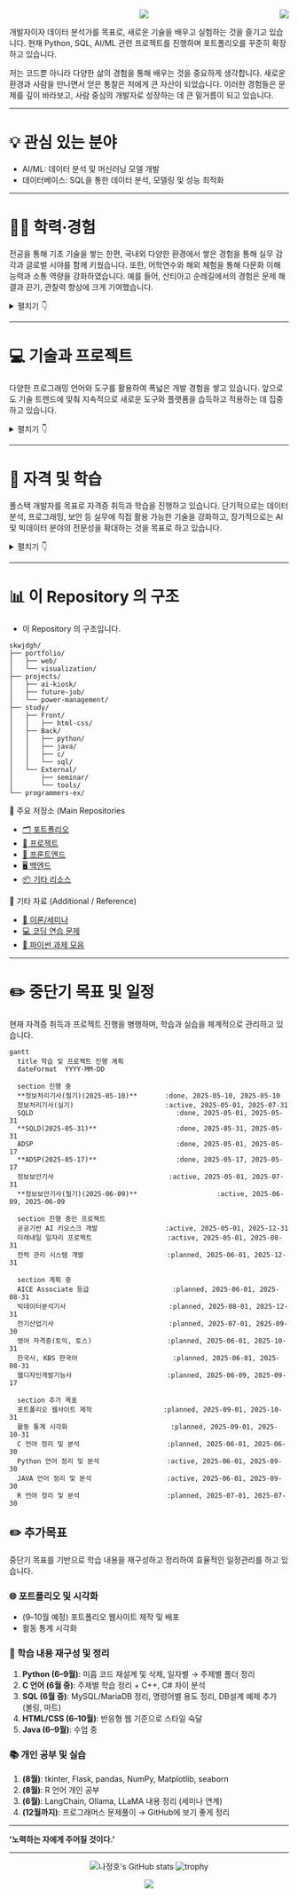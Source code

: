 <h1 align="left">
        <a href="https://github.com/skwjdgh/skwjdgh/blob/main/README_ENG.md">
    <img align="right" src="https://img.shields.io/badge/Translate-English-blue.svg" />
  </a>
</h1>

<p align='center'>
<img src="https://capsule-render.vercel.app/api?type=waving&color=gradient&height=300&section=header&text=나정호%20입니다.&fontSize=70&animation=fadeIn&fontAlignY=38&desc=Conanti%20Dabitur!&descAlignY=51&descAlign=62"/>
      
개발자이자 데이터 분석가를 목표로, 새로운 기술을 배우고 실험하는 것을 즐기고 있습니다.
현재 Python, SQL, AI/ML 관련 프로젝트를 진행하며 포트폴리오를 꾸준히 확장하고 있습니다.

저는 코드뿐 아니라 다양한 삶의 경험을 통해 배우는 것을 중요하게 생각합니다.
새로운 환경과 사람을 만나면서 얻은 통찰은 저에게 큰 자산이 되었습니다.
이러한 경험들은 문제를 깊이 바라보고, 사람 중심의 개발자로 성장하는 데 큰 밑거름이 되고 있습니다.

---

# 💡 관심 있는 분야

- AI/ML: 데이터 분석 및 머신러닝 모델 개발
- 데이터베이스: SQL을 통한 데이터 분석, 모델링 및 성능 최적화

---
# 🧑‍💼 학력·경험

전공을 통해 기초 기술을 쌓는 한편, 국내외 다양한 환경에서 쌓은 경험을 통해 실무 감각과 글로벌 시야를 함께 키웠습니다.
또한, 어학연수와 해외 체험을 통해 다문화 이해 능력과 소통 역량을 강화하였습니다.
예를 들어, 산티아고 순례길에서의 경험은 문제 해결과 끈기, 관찰력 향상에 크게 기여했습니다.

<details>
<summary>펼치기 👇</summary>
      
## 🎓 학력 사항

**숭실대학교 (SoongSil University)**  
정보통신전자공학부 학사  
2009.03 – 2018.02  
- 주요 과목: 디지털 공학, 컴퓨터 구조, 회로이론, 신호 및 시스템, 데이터통신 등

---

## ✈️ 어학연수 경험
      
**Greenriver Community College(IESL)**  
2007.12 ~ 2008.07  

**Highline Community College(ESL)**  
2008.08 ~ 2009.02  
- 집중 영어 프로그램(회화, 작문, 청취) 수강  
- 다양한 국적의 학생들과 프로젝트 수행
- 기초 전공과목 수강 -

---

## 💼 경력 사항
  
**성우산업 주식회사**  
- 수처리 전문기업  
- 회계 및 재무 관련 문서 정리, 장부 관리  
- 비용·수익 분석 및 보고서 작성
  
**(주)하림**  
- FS(단체급식) 영업 및 사업장 관리
- 식자재 물류 및 휴게소 입찰 등 
- 온라인 유통(쿠팡, SSG, 티몬, 농협 등) 영업 및 관리

**(개인)주식회사 정수**  
- 신재생에너지(태양광) 관련 사업
- 태양광 발전소 운영 지원  
- 시공·발주 협의 보조, 현장 점검 및 관련 문서 작성
  
</details>

---

# 💻 기술과 프로젝트
다양한 프로그래밍 언어와 도구를 활용하여 폭넓은 개발 경험을 쌓고 있습니다.
앞으로도 기술 트렌드에 맞춰 지속적으로 새로운 도구와 플랫폼을 습득하고 적용하는 데 집중하고 있습니다.

<details>
<summary>펼치기 👇</summary>

## 💻 진행 중인 프로젝트
- 데이터와 AI 기술을 활용해 현실 문제를 해결하는 프로젝트들을 진행하고 있습니다.

1. **한이음 공모전 - 공공기반 AI 키오스크 (25년 중)**  
   - AI agent 기반 공공기관 목적용 키오스크 개발

2. **미래내일 일자리(25년 중)**

3. **개인 프로젝트 - AI 기반 자율 운영 관리 시스템(송배전 데이터 기반) (25년 중)**  
   - 인공지능 기술을 활용한 전력망 최적화 시스템 개발 목표

  
## ⚙️ 기술 스택
- 사용하고 숙달 중인 언어와 도구들을 정리했습니다. 현재도 지속적으로 확장 중 입니다.
      
### 🛠️ 주요 언어
![Top Langs](https://github-readme-stats.vercel.app/api/top-langs/?username=skwjdgh&layout=compact&theme=radical)

- ![Python](https://img.shields.io/badge/Python-3776AB?style=plastic&logo=python&logoColor=white&link=www.naver.com)  ![Java](https://img.shields.io/badge/Java-007396?style=plastic&logo=openjdk&logoColor=white)  ![C](https://img.shields.io/badge/C-A8B9CC?style=plastic&logo=c&logoColor=white)  ![C++](https://img.shields.io/badge/C++-00599C?style=plastic&logo=c%2B%2B&logoColor=white) ![SQL](https://img.shields.io/badge/SQL-4479A1?style=plastic&logo=mysql&logoColor=white)  ![R](https://img.shields.io/badge/R-276DC3?style=plastic&logo=r&logoColor=white)  ![HTML5](https://img.shields.io/badge/HTML5-E34F26?style=plastic&logo=html5&logoColor=white)  ![JavaScript](https://img.shields.io/badge/JavaScript-F7DF1E?style=plastic&logo=javascript&logoColor=white)  ![CSS3](https://img.shields.io/badge/CSS3-1572B6?style=plastic&logo=css3&logoColor=white)

### 🛠️ 개발환경

- 운영체제: ![Windows](https://img.shields.io/badge/Windows_11-0078D6?style=plastic&logo=windows&logoColor=white)  
- 개발도구: ![VS Code](https://img.shields.io/badge/VS_Code-007ACC?style=plastic&logo=visual-studio-code&logoColor=white)  ![IntelliJ IDEA](https://img.shields.io/badge/IntelliJ_IDEA-000000?style=plastic&logo=intellij-idea&logoColor=white)  ![PyCharm](https://img.shields.io/badge/PyCharm-000000?style=plastic&logo=pycharm&logoColor=green)  ![SQL Developer](https://img.shields.io/badge/SQL_Developer-F80000?style=plastic&logo=oracle&logoColor=white)
- 빌드/배포: ![Git](https://img.shields.io/badge/Git-F05032?style=plastic&logo=git&logoColor=white)  ![GitHub Actions](https://img.shields.io/badge/GitHub_Actions-2088FF?style=plastic&logo=github-actions&logoColor=white)  ![Jenkins](https://img.shields.io/badge/Jenkins-D24939?style=plastic&logo=jenkins&logoColor=white)
- 가상화: ![Docker](https://img.shields.io/badge/Docker-2496ED?style=plastic&logo=docker&logoColor=white)
- 클라우드: ![AWS](https://img.shields.io/badge/AWS-232F3E?style=plastic&logo=amazon-aws&logoColor=FF9900)  ![Azure](https://img.shields.io/badge/Azure-0078D4?style=plastic&logo=microsoft-azure&logoColor=white)  ![GCP](https://img.shields.io/badge/GCP-4285F4?style=plastic&logo=google-cloud&logoColor=white)


</details>

---

# 📘 자격 및 학습
풀스택 개발자를 목표로 자격증 취득과 학습을 진행하고 있습니다.
단기적으로는 데이터 분석, 프로그래밍, 보안 등 실무에 직접 활용 가능한 기술을 강화하고, 장기적으로는 AI 및 빅데이터 분야의 전문성을 확대하는 것을 목표로 하고 있습니다.

<details>
<summary>펼치기 👇</summary>

## 📜 보유 자격증
- 학습의 깊이와 넓이를 확장하며 실무 중심의 자격증을 꾸준히 준비 중입니다.
    
### 📌 보유
- 네트워크 관리사 2급
- 한국사 1급
- KBS 한국어 3+급

### 📌 진행 중
- 정보처리기사 (5–7월 중)
- SQLD (5월 중)
- ADSP (5월 중)
- 정보보안기사 (5–7월 중)

### 📌 계획 중
- AICE 자격 Associate 등급
- 웹디자인개발기능사 (6월 ~ 9월 중)
- 빅데이터분석기사 (8 – 12월 중)
- 전기산업기사 (7 – 9월 중)
- 영어 자격증 (토익, 토스), 한국사, KBS 한국어 *(갱신/재취득 계획 중)*
 
</details>

---

# 📊 이 Repository 의 구조
- 이 Repository 의 구조입니다.
      
```
skwjdgh/
├── portfolio/
│   ├── web/
│   └── visualization/
├── projects/
│   ├── ai-kiosk/
│   ├── future-job/
│   └── power-management/
├── study/
│   ├── Front/
│   │   ├── html-css/
│   ├── Back/
│   │   ├── python/
│   │   ├── java/
│   │   ├── c/
│   │   └── sql/
│   └── External/
│       ├── seminar/
│       └── tools/
└── programmers-ex/
```

📂 주요 저장소 (Main Repositories
- [🗂️ 포트폴리오](https://github.com/skwjdgh/Portfolio)<br>
- [🚧 프로젝트](https://github.com/skwjdgh/Project)<br>
- [🎨 프론트엔드](https://github.com/skwjdgh/Front)<br>
- [🖥️ 백엔드](https://github.com/skwjdgh/Back)<br>
- [📦 기타 리소스](https://github.com/skwjdgh/External)<br>

📎 기타 자료 (Additional / Reference)
   - [🧠 이론/세미나](https://github.com/skwjdgh/Theory-and-Seminar)<br>
   - [💻 코딩 연습 문제](https://github.com/skwjdgh/Programmers-ex)<br>
   - [📝 파이썬 과제 모음](https://github.com/skwjdgh/Python101_homework)<br>
   
---

# ✏️ 중단기 목표 및 일정
현재 자격증 취득과 프로젝트 진행을 병행하며, 학습과 실습을 체계적으로 관리하고 있습니다.

```mermaid
gantt
  title 학습 및 프로젝트 진행 계획
  dateFormat  YYYY-MM-DD

  section 진행 중
  **정보처리기사(필기)(2025-05-10)**       :done, 2025-05-10, 2025-05-10
  정보처리기사(실기)                       :active, 2025-05-01, 2025-07-31
  SQLD                                    :done, 2025-05-01, 2025-05-31
  **SQLD(2025-05-31)**                    :done, 2025-05-31, 2025-05-31
  ADSP                                    :done, 2025-05-01, 2025-05-17
  **ADSP(2025-05-17)**                    :done, 2025-05-17, 2025-05-17
  정보보안기사                             :active, 2025-05-01, 2025-07-31
  **정보보안기사(필기)(2025-06-09)**                    :active, 2025-06-09, 2025-06-09

  section 진행 중인 프로젝트
  공공기반 AI 키오스크 개발                 :active, 2025-05-01, 2025-12-31
  미래내일 일자리 프로젝트                   :active, 2025-05-01, 2025-08-31
  전력 관리 시스템 개발                     :planned, 2025-06-01, 2025-12-31

  section 계획 중
  AICE Associate 등급                     :planned, 2025-06-01, 2025-08-31
  빅데이터분석기사                          :planned, 2025-08-01, 2025-12-31
  전기산업기사                             :planned, 2025-07-01, 2025-09-30
  영어 자격증(토익, 토스)                   :planned, 2025-06-01, 2025-10-31
  한국사, KBS 한국어                        :planned, 2025-06-01, 2025-08-31
  웹디자인개발기능사                        :planned, 2025-06-09, 2025-09-17

  section 추가 목표
  포트폴리오 웹사이트 제작                  :planned, 2025-09-01, 2025-10-31
  활동 통계 시각화                          :planned, 2025-09-01, 2025-10-31
  C 언어 정리 및 분석                      :planned, 2025-06-01, 2025-06-30
  Python 언어 정리 및 분석                 :active, 2025-06-01, 2025-09-30
  JAVA 언어 정리 및 분석                   :active, 2025-06-01, 2025-09-30
  R 언어 정리 및 분석                      :planned, 2025-07-01, 2025-07-30

```

## ✏️ 추가목표
중단기 목표를 기반으로 학습 내용을 재구성하고 정리하여 효율적인 일정관리를 하고 있습니다.
      
### 🌐 포트폴리오 및 시각화
- (9–10월 예정) 포트폴리오 웹사이트 제작 및 배포
- 활동 통계 시각화

### 🧠 학습 내용 재구성 및 정리
1. **Python (6–9월)**: 미흡 코드 재설계 및 삭제, 일자별 → 주제별 폴더 정리  
2. **C 언어 (6월 중)**: 주제별 학습 정리 + C++, C# 차이 분석  
3. **SQL (6월 중)**: MySQL/MariaDB 정리, 명령어별 용도 정리, DB설계 예제 추가 (볼링, 마트)  
4. **HTML/CSS (6–10월)**: 반응형 웹 기준으로 스타일 숙달  
5. **Java (6–9월)**: 수업 중
    
### 📚 개인 공부 및 실습
1. **(8월)**: tkinter, Flask, pandas, NumPy, Matplotlib, seaborn  
2. **(8월)**: R 언어 개인 공부  
3. **(6월)**: LangChain, Ollama, LLaMA 내용 정리 (세미나 연계)  
4. **(12월까지)**: 프로그래머스 문제풀이 → GitHub에 보기 좋게 정리

---

**'노력하는 자에게 주어질 것이다.'**

---

<p align="center">
  <img src="https://github-readme-stats.vercel.app/api?username=skwjdgh" alt="나정호's GitHub stats" />
  <img src="https://github-profile-trophy.vercel.app/?username=skwjdgh&theme=radical" alt="trophy" />
</p>

<p align='center'>
      <img src="https://capsule-render.vercel.app/api?type=waving&color=gradient&height=200&text=&descAlign=59&section=footer">
